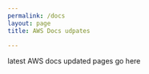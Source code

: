 ```yaml
---
permalink: /docs
layout: page
title: AWS Docs udpates
 
---
```


latest AWS docs updated pages go here
